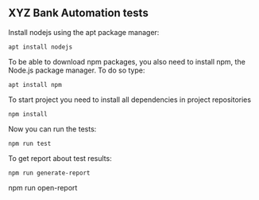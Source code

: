 <h2>XYZ Bank Automation tests</h2>

Install nodejs using the apt package manager:
```
apt install nodejs
```
To be able to download npm packages, you also need to install npm, the Node.js package manager. To do so type:
```
apt install npm
```
To start project you need to install all dependencies in project repositories
```
npm install
```

Now you can run the tests:
```
npm run test
```

To get report about test results:
```
npm run generate-report
```
npm run open-report
```